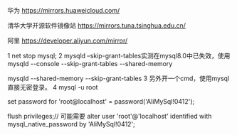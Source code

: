 华为
https://mirrors.huaweicloud.com/

清华大学开源软件镜像站
https://mirrors.tuna.tsinghua.edu.cn/

阿里
https://developer.aliyun.com/mirror/

1 net stop mysql;
2 mysqld –skip-grant-tables实测在mysql8.0中已失效，使用mysqld --console --skip-grant-tables --shared-memory

mysqld --shared-memory --skip-grant-tables
3 另外开一个cmd，使用mysql直接无密登录。
4 mysql -u root

set password for 'root@localhost' = password('AliMySql!0412');


 flush privileges;// 可能需要
alter user 'root'@'localhost' identified with mysql_native_password by 'AliMySql!0412';